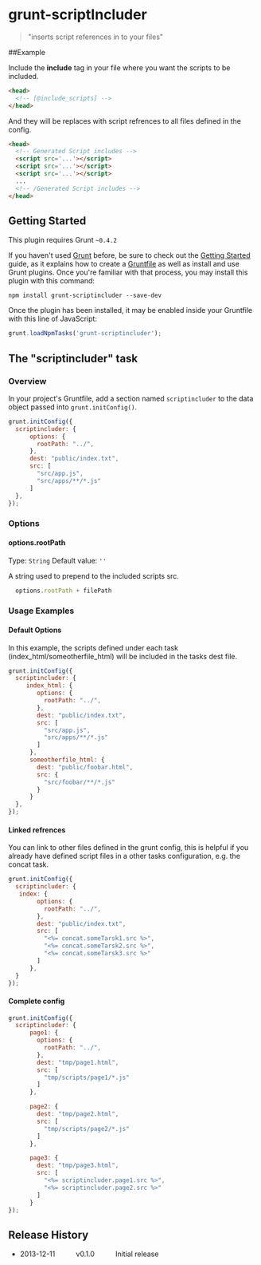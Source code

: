 # grunt-scriptIncluder
> "inserts script references in to your files"

##Example

Include the **include** tag in your file where you want the scripts to be included.

```html
<head>
  <!-- [@include_scripts] -->
</head>
```

And they will be replaces with script refrences to all files defined in the config.

```html
<head>
  <!-- Generated Script includes -->
  <script src='...'></script>
  <script src='...'></script>
  <script src='...'></script>
  ...
  <!-- /Generated Script includes -->
</head>
```



## Getting Started
This plugin requires Grunt `~0.4.2`

If you haven't used [Grunt](http://gruntjs.com/) before, be sure to check out the [Getting Started](http://gruntjs.com/getting-started) guide, as it explains how to create a [Gruntfile](http://gruntjs.com/sample-gruntfile) as well as install and use Grunt plugins. Once you're familiar with that process, you may install this plugin with this command:

```shell
npm install grunt-scriptincluder --save-dev
```

Once the plugin has been installed, it may be enabled inside your Gruntfile with this line of JavaScript:

```js
grunt.loadNpmTasks('grunt-scriptincluder');
```

## The "scriptincluder" task

### Overview
In your project's Gruntfile, add a section named `scriptincluder` to the data object passed into `grunt.initConfig()`.

```js
grunt.initConfig({
  scriptincluder: {
      options: {
        rootPath: "../",
      },
      dest: "public/index.txt",
      src: [
        "src/app.js",
        "src/apps/**/*.js"
      ]
  },
});
```

### Options

#### options.rootPath
Type: `String`
Default value: `''`

A string used to prepend to the included scripts src.

```js
  options.rootPath + filePath
```


### Usage Examples

#### Default Options


In this example, the scripts defined under each task (index_html/someotherfile_html) will be included in the tasks dest file.

```js
grunt.initConfig({
  scriptincluder: {
     index_html: {
        options: {
          rootPath: "../",
        },
        dest: "public/index.txt",
        src: [
          "src/app.js",
          "src/apps/**/*.js"
        ]
      },
      someotherfile_html: {
        dest: "public/foobar.html",
        src: {
          "src/foobar/**/*.js"
        }
      }
  },
});
```

#### Linked refrences
You can link to other files defined in the grunt config, this is helpful if you already have defined script files in a other tasks configuration, e.g. the concat task.


```js
grunt.initConfig({
  scriptincluder: {
   index: {
        options: {
          rootPath: "../",
        },
        dest: "public/index.txt",
        src: [
          "<%= concat.someTarsk1.src %>",
          "<%= concat.someTarsk2.src %>",
          "<%= concat.someTarsk3.src %>"
        ]
      },
  }
});
```

#### Complete config

```js
grunt.initConfig({
  scriptincluder: {
      page1: {
        options: {
          rootPath: "../",
        },
        dest: "tmp/page1.html",
        src: [
          "tmp/scripts/page1/*.js"
        ]
      },

      page2: {
        dest: "tmp/page2.html",
        src: [
          "tmp/scripts/page2/*.js"
        ]
      },

      page3: {
        dest: "tmp/page3.html",
        src: [
          "<%= scriptincluder.page1.src %>",
          "<%= scriptincluder.page2.src %>"
        ]
      }
});
```

## Release History
 * 2013-12-11   v0.1.0   Initial release
